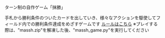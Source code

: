 ターン制の自作ゲーム「抹勝」

手札から勝利条件のついたカードを出していき、様々なアクションを駆使してフィールド内での勝利条件達成をめざすゲームです
[ルールはこちら](抹勝説明スライド.pdf)
※プレイする際は、"massh.zip"を解凍した後、"massh_game.py"を実行してください
